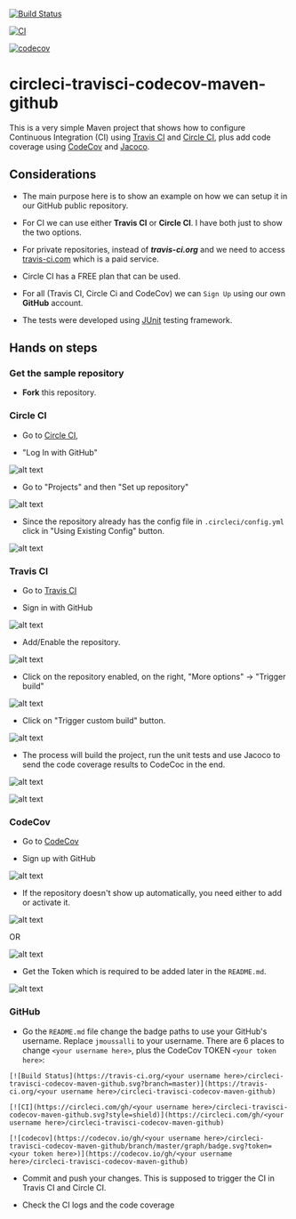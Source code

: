 [![Build Status](https://travis-ci.com/jmoussalli/circleci-travisci-codecov-maven-github.svg?branch=master)](https://travis-ci.com/jmoussalli/circleci-travisci-codecov-maven-github)

[![CI](https://circleci.com/gh/jmoussalli/circleci-travisci-codecov-maven-github.svg?style=svg)](https://circleci.com/gh/jmoussalli/circleci-travisci-codecov-maven-github)

[![codecov](https://codecov.io/gh/jmoussalli/circleci-travisci-codecov-maven-github/branch/master/graph/badge.svg?token=759d0920-e573-4367-b326-9944a232659e)](https://codecov.io/gh/jmoussalli/circleci-travisci-codecov-maven-github)

# circleci-travisci-codecov-maven-github
This is a very simple Maven project that shows how to configure Continuous Integration (CI) using [Travis CI](https://travis-ci.org/) and [Circle CI](https://circleci.com/),
plus add code coverage using [CodeCov](https://codecov.io/) and [Jacoco](https://www.eclemma.org/jacoco/).

## Considerations
- The main purpose here is to show an example on how we can setup it in our GitHub public repository.

- For CI we can use either **Travis CI** or **Circle CI**. I have both just to show the two options.

- For private repositories, instead of ***travis-ci.org*** and we need to access [travis-ci.com](https://travis-ci.com/) which is a paid service.

- Circle CI has a FREE plan that can be used.

- For all (Travis CI, Circle Ci and CodeCov) we can `Sign Up` using our own **GitHub** account.

- The tests were developed using [JUnit](https://junit.org/junit5/) testing framework.

## Hands on steps

### Get the sample repository

- **Fork** this repository.

### Circle CI

- Go to [Circle CI](https://circleci.com/vcs-authorize/), 

- "Log In with GitHub"

![alt text](https://github.com/jmoussalli/circleci-travisci-codecov-maven-github/blob/master/resources/circleci/1.png)

- Go to "Projects" and then "Set up repository"

![alt text](https://github.com/jmoussalli/circleci-travisci-codecov-maven-github/blob/master/resources/circleci/2.png)

- Since the repository already has the config file in `.circleci/config.yml` click in "Using Existing Config" button.

![alt text](https://github.com/jmoussalli/circleci-travisci-codecov-maven-github/blob/master/resources/circleci/3.png)

### Travis CI

- Go to [Travis CI](https://travis-ci.org/)

- Sign in with GitHub

![alt text](https://github.com/jmoussalli/circleci-travisci-codecov-maven-github/blob/master/resources/travisci/1.png)
 
- Add/Enable the repository.

![alt text](https://github.com/jmoussalli/circleci-travisci-codecov-maven-github/blob/master/resources/travisci/2.png)

- Click on the repository enabled, on the right, "More options" → "Trigger build"

![alt text](https://github.com/jmoussalli/circleci-travisci-codecov-maven-github/blob/master/resources/travisci/3.png)

- Click on "Trigger custom build" button.

![alt text](https://github.com/jmoussalli/circleci-travisci-codecov-maven-github/blob/master/resources/travisci/4.png)

- The process will build the project, run the unit tests and use Jacoco to send the code coverage results to CodeCoc in the end.

![alt text](https://github.com/jmoussalli/circleci-travisci-codecov-maven-github/blob/master/resources/travisci/5.png)

![alt text](https://github.com/jmoussalli/circleci-travisci-codecov-maven-github/blob/master/resources/travisci/6.png)

### CodeCov

- Go to [CodeCov](https://codecov.io/)

- Sign up with GitHub

![alt text](https://github.com/jmoussalli/circleci-travisci-codecov-maven-github/blob/master/resources/codecov/1.png)
 
- If the repository doesn't show up automatically, you need either to add or activate it.

![alt text](https://github.com/jmoussalli/circleci-travisci-codecov-maven-github/blob/master/resources/codecov/2.png)

OR

![alt text](https://github.com/jmoussalli/circleci-travisci-codecov-maven-github/blob/master/resources/codecov/3.png)

- Get the Token which is required to be added later in the `README.md`.

![alt text](https://github.com/jmoussalli/circleci-travisci-codecov-maven-github/blob/master/resources/codecov/4.png)

### GitHub

- Go the `README.md` file change the badge paths to use your GitHub's username. Replace `jmoussalli` to your username.
There are 6 places to change `<your username here>`, plus the CodeCov TOKEN `<your token here>`:
```
[![Build Status](https://travis-ci.org/<your username here>/circleci-travisci-codecov-maven-github.svg?branch=master)](https://travis-ci.org/<your username here>/circleci-travisci-codecov-maven-github)

[![CI](https://circleci.com/gh/<your username here>/circleci-travisci-codecov-maven-github.svg?style=shield)](https://circleci.com/gh/<your username here>/circleci-travisci-codecov-maven-github)

[![codecov](https://codecov.io/gh/<your username here>/circleci-travisci-codecov-maven-github/branch/master/graph/badge.svg?token=<your token here>)](https://codecov.io/gh/<your username here>/circleci-travisci-codecov-maven-github)
``` 
- Commit and push your changes. This is supposed to trigger the CI in Travis CI and Circle CI.

- Check the CI logs and the code coverage
